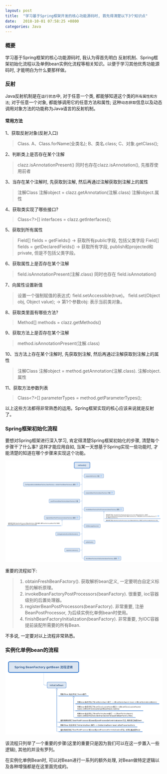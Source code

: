 ```yaml
---
layout: post
title:  "学习基于Spring框架开发的核心功能源码时, 首先得清楚以下3个知识点"
date:   2018-10-01 07:58:25 +0800
categories: Java
---
```


### 概要

学习基于Spring框架的核心功能源码时, 我认为得首先明白 反射机制、Spring框架初始化流程以及单例bean实例化流程等相关知识。以便于学习其他优秀功能源码时, 才能明白为什么要那样做。

### 反射

Java反射机制是在```运行状态```中, 对于任意一个类, 都能够知道这个类的```所有属性和方法```; 对于任意一个对象, 都能够调用它的任意方法和属性; 这种```动态获取```信息以及动态调用对象方法的功能称为Java语言的反射机制。

#### 常用方法

1、获取反射对象(反射入口)
> Class. A、Class.forName(全类名); B、类名.class; C、对象.getClass();

2、判断类上是否存在某个注解
> clazz.isAnnotationPresent() 同时也存在clazz.isAnnotation(), 先推荐使用前者

3、当存在某个注解时, 先获取到注解, 然后再通过注解获取到注解上的属性
> 注解Class 注解object = clazz.getAnnotation(注解.class)
> 注解object.属性

4、获取类实现了哪些接口?
> Class<?>[] interfaces = clazz.getInterfaces();

5、获取到所有属性
> Field[] fields = getFields() -> 获取所有public字段, 包括父类字段
> Field[] fields = getDeclaredFields() -> 获取所有字段, publish和projected和private, 但是不包括父类字段。

6、获取属性上是否存在某个注解
> field.isAnnotationPresent(注解.class) 同时也存在 field.isAnnotation()

7、向属性设置新值
> 设置一个强制赋值的表达式: field.setAccessible(true)。
> field.set(Object obj, Object value); -> 第1个参数obj: 表示当前类对象。

8、获取类里面有哪些方法?
> Method[] methods = clazz.getMethods()

9、获取方法上是否存在某个注解
> method.isAnnotationPresent(注解.class)

10、当方法上存在某个注解时, 先获取到注解, 然后再通过注解获取到注解上的属性
> 注解Class 注解object = method.getAnnotation(注解.class).
> 注解object.属性

11、获取方法参数列表
> Class<?>[] parameterTypes = method.getParameterTypes();

以上这些方法都得非常熟悉的运用。Spring框架实现的核心应该来说就是反射了。

### Spring框架初始化流程

要想对Spring框架进行深入学习, 肯定得清楚Spring框架初始化的步骤, 清楚每个步骤干了什么事? 这样才能应用自如, 当某一天想基于Spring实现一些功能时, 才能清楚的知道在哪个步骤来实现这个功能。

![spring框架初始化流程](/img/post/spring框架初始化流程.png)

重要的流程如下:
> 1. obtainFreshBeanFactory(). 获取解析bean定义, 一定要明白自定义标签的解析原理。
> 2. invokeBeanFactoryPostProcessors(beanFactory). 很重要, ioc容器级别的后置处理器。
> 3. registerBeanPostProcessors(beanFactory). 非常重要, 注册BeanPostProcessor, 为后续实例化单例bean时使用。
> 4. finishBeanFactoryInitialization(beanFactory). 非常重要, 为IOC容器提前装配所需要的所有Bean.

不多说, 一定要对以上流程非常熟悉。

### 实例化单例bean的流程
![实例化单例bean的流程](/img/post/实例化单例bean的流程.png)

该流程只列举了一个重要的步骤(这里的重要只是因为我们可以在这一步置入一些逻辑), 其他的并没有罗列。

在实例化单例Bean时, 可以对Bean进行一系列的额外处理, 对Bean做特定逻辑以及各种增强都是在这里面完成的。
